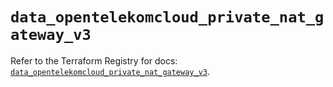 # `data_opentelekomcloud_private_nat_gateway_v3`

Refer to the Terraform Registry for docs: [`data_opentelekomcloud_private_nat_gateway_v3`](https://registry.terraform.io/providers/opentelekomcloud/opentelekomcloud/1.36.48/docs/data-sources/private_nat_gateway_v3).
